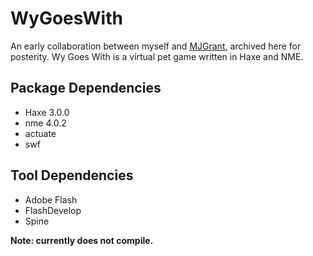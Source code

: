 # WyGoesWith
An early collaboration between myself and [MJGrant](https://github.com/MJGrant), archived here for posterity. Wy Goes With is a virtual pet game written in Haxe and NME.

## Package Dependencies
* Haxe 3.0.0
* nme 4.0.2
* actuate
* swf

## Tool Dependencies
* Adobe Flash
* FlashDevelop
* Spine

**Note: currently does not compile.**
